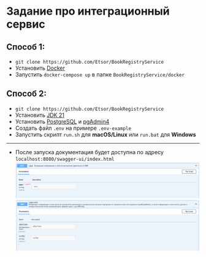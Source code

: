 # Задание про интеграционный сервис

## Способ 1:
- `git clone https://github.com/Etsor/BookRegistryService`
- Установить [Docker](https://www.docker.com/)
- Запустить `docker-compose up` в папке `BookRegistryService/docker`

## Способ 2:
- `git clone https://github.com/Etsor/BookRegistryService`
- Установить [JDK 21](https://www.oracle.com/nl/java/technologies/downloads/#java21)
- Установить [PostgreSQL](https://www.postgresql.org/download/) и [pgAdmin4](https://www.pgadmin.org/download/)
- Создать файл `.env` на примере `.env-example`
- Запустить скрипт `run.sh` для **macOS/Linux** или `run.bat` для **Windows**
***

- После запуска документация будет доступна по адресу `localhost:8080/swagger-ui/index.html`
![Документация](/images/img_1.png)
![Документация](/images/img_2.png)
